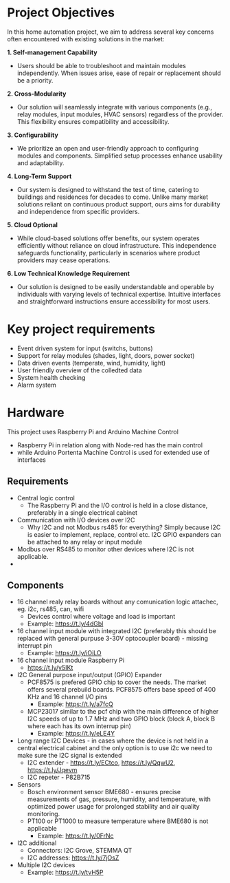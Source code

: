# Project Objectives
In this home automation project, we aim to address several key concerns often encountered with existing solutions in the market:

**1. Self-management Capability**
- Users should be able to troubleshoot and maintain modules independently. When issues arise, ease of repair or replacement should be a priority.

**2. Cross-Modularity**
- Our solution will seamlessly integrate with various components (e.g., relay modules, input modules, HVAC sensors) regardless of the provider. This flexibility ensures compatibility and accessibility.

**3. Configurability**
- We prioritize an open and user-friendly approach to configuring modules and components. Simplified setup processes enhance usability and adaptability.

**4. Long-Term Support**
- Our system is designed to withstand the test of time, catering to buildings and residences for decades to come. Unlike many market solutions reliant on continuous product support, ours aims for durability and independence from specific providers.

**5. Cloud Optional**
- While cloud-based solutions offer benefits, our system operates efficiently without reliance on cloud infrastructure. This independence safeguards functionality, particularly in scenarios where product providers may cease operations.

**6. Low Technical Knowledge Requirement**
- Our solution is designed to be easily understandable and operable by individuals with varying levels of technical expertise. Intuitive interfaces and straightforward instructions ensure accessibility for most users.

# Key project requirements
- Event driven system for input (switchs, buttons)
- Support for relay modules (shades, light, doors, power socket)
- Data driven events (temperate, wind, humidity, light)
- User friendly overview of the colledted data
- System health checking
- Alarm system

# Hardware
This project uses Raspberry Pi and Arduino Machine Control
- Raspberry Pi in relation along with Node-red has the main control
- while Arduino Portenta Machine Control is used for extended use of interfaces
## Requirements
- Central logic control 
  - The Raspberry Pi and the I/O control is held in a close distance, preferably in a single electrical cabinet
- Communication with I/O devices over I2C
  - Why I2C and not Modbus rs485 for everything? Simply because I2C is easier to implement, replace, control etc. I2C GPIO expanders can be attached to any relay or input module
- Modbus over RS485 to monitor other devices where I2C is not applicable.
- 
## Components
- 16 channel realy relay boards without any comunication logic attachec, eg. i2c, rs485, can, wifi
  - Devices control where voltage and load is important
  - Example: https://t.ly/4dGbl
- 16 channel input module with integrated I2C (preferably this should be replaced with general purpuse 3-30V optocoupler board) - missing interrupt pin
  - Example: https://t.ly/iOiLO
- 16 channel input module Raspberry Pi
  - https://t.ly/y5IKt
- I2C General purpose input/output (GPIO) Expander
  - PCF8575 is prefered GPIO chip to cover the needs. The market offers several prebuild boards. PCF8575 offers base speed of 400 KHz and 16 channel I/O pins
    - Example: https://t.ly/a7fcQ
  - MCP23017 similar to the pcf chip with the main difference of higher I2C speeds of up to 1.7 MHz and two GPIO block (block A, block B where each has its own interrup pin)
    - Example: https://t.ly/eLE4Y
- Long range I2C Devices - in cases where the device is not held in a central electrical cabinet and the only option is to use i2c we need to make sure the I2C signal is extended
  - I2C extender - https://t.ly/ECtco, https://t.ly/QqwU2, https://t.ly/Jqevm
  - I2C repeter - P82B715
- Sensors
  - Bosch environment sensor BME680 - ensures precise measurements of gas, pressure, humidity, and temperature, with optimized power usage for prolonged stability and air quality monitoring.
  - PT100 or PT1000 to measure temperature where BME680 is not applicable
    - Example: https://t.ly/0FrNc
- I2C additional
  - Connectors: I2C Grove, STEMMA QT
  - I2C addresses: https://t.ly/7jOsZ
- Multiple I2C devices
  - Example: https://t.ly/tvH5P

